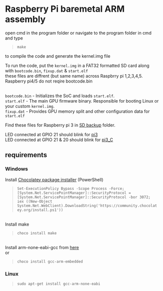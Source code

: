 # Raspberry Pi baremetal ARM assembly

open cmd in the program folder or navigate to the program folder in cmd and type
>`make`

to compile the code and generate the kernel.img file <br>

To run the code, put the `kernel.img` in a FAT32 formatted SD card along with `bootcode.bin`, `fixup.dat` & `start.elf`
<br>these files are diffrent (but same name) across Raspbrry pi 1,2,3,4,5. Raspberry pi4/5 do not reqire bootcode.bin

<br>`bootcode.bin` - Initializes the SoC and loads `start.elf`.
<br>`start.elf` -	The main GPU firmware binary. Responsible for booting Linux or your custom `kernel.img`.
<br>`fixup.dat` -	Provides GPU memory split and other configuration data for `start.elf`

Find these files for Raspberry pi 3 in [SD backup](https://github.com/Sanni2712/raspberrypi3_baremetal_arm/tree/main/SD%20backup) folder.

LED connected at GPIO 21 should blink for [pi3](https://github.com/Sanni2712/raspberrypi3_baremetal_arm/tree/main/pi3)<br>
LED connected at GPIO 21 & 20 should blink for [pi3_C](https://github.com/Sanni2712/raspberrypi3_baremetal_arm/tree/main/pi3_C)

## requirements
### Windows
Install [Chocolatey package installer](https://chocolatey.org/install) (PowerShell)

>`Set-ExecutionPolicy Bypass -Scope Process -Force; [System.Net.ServicePointManager]::SecurityProtocol = [System.Net.ServicePointManager]::SecurityProtocol -bor 3072; iex ((New-Object System.Net.WebClient).DownloadString('https://community.chocolatey.org/install.ps1'))`

<br>Install make
<br>
>`choco install make`

<br>Install arm-none-eabi-gcc from [here](https://developer.arm.com/downloads/-/gnu-rm)
<br>               or

>`choco install gcc-arm-embedded`

### Linux
>`sudo apt-get install gcc-arm-none-eabi`
